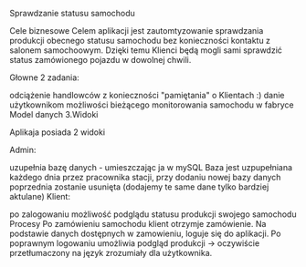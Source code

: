 Sprawdzanie statusu samochodu

Cele biznesowe
Celem aplikacji jest zautomtyzowanie sprawdzania produkcji obecnego statusu samochodu bez konieczności kontaktu z salonem samochoowym. Dzięki temu Klienci będą mogli sami sprawdzić status zamówionego pojazdu w dowolnej chwili.

Głowne 2 zadania:

odciążenie handlowców z konieczności "pamiętania" o Klientach :)
danie użytkownikom możliwości bieżącego monitorowania samochodu w fabryce
Model danych
3.Widoki

Aplikaja posiada 2 widoki

Admin:

uzupełnia bazę danych - umieszczając ja w mySQL
Baza jest uzpupełniana każdego dnia przez pracownika stacji, przy dodaniu nowej bazy danych poprzednia zostanie usunięta (dodajemy te same dane tylko bardziej aktulane)
Klient:

po zalogowaniu możliwość podglądu statusu produkcji swojego samochodu
Procesy
Po zamówieniu samochodu klient otrzymje zamówienie. Na podstawie danych dostępnych w zamowieniu, loguje się do aplikacji. Po poprawnym logowaniu umożliwia podgląd produkcji -> oczywiście przetłumaczony na język zrozumiały dla użytkownika.

